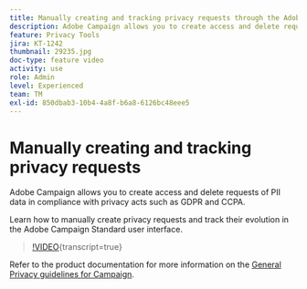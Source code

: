 ```yaml
---
title: Manually creating and tracking privacy requests through the Adobe Campaign user interface
description: Adobe Campaign allows you to create access and delete requests of PII data in compliance with privacy acts such as GDPR and CCPA. Learn how to manually create privacy requests and track their evolution in the Adobe Campaign Standard user interface.
feature: Privacy Tools
jira: KT-1242
thumbnail: 29235.jpg
doc-type: feature video
activity: use
role: Admin
level: Experienced
team: TM
exl-id: 850dbab3-10b4-4a8f-b6a8-6126bc48eee5
---
```

# Manually creating and tracking privacy requests

Adobe Campaign allows you to create access and delete requests of PII data in compliance with privacy acts such as GDPR and CCPA.

Learn how to manually create privacy requests and track their evolution in the Adobe Campaign Standard user interface.

>[!VIDEO](https://video.tv.adobe.com/v/29235?learn=on){transcript=true}

Refer to the product documentation for more information on the [General Privacy guidelines for Campaign](https://experienceleague.adobe.com/docs/campaign-standard/using/getting-started/privacy/privacy-management.html).
